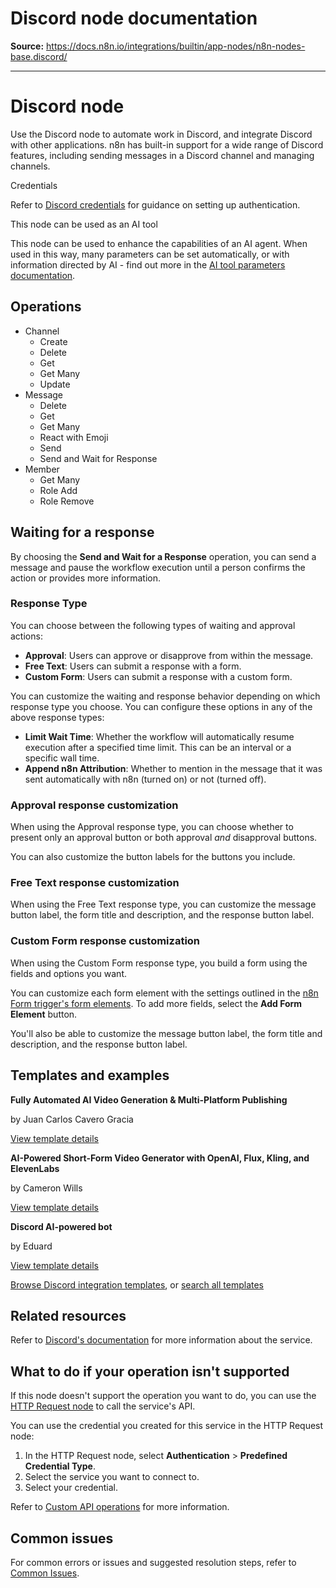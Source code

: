 # Discord node documentation

**Source:** https://docs.n8n.io/integrations/builtin/app-nodes/n8n-nodes-base.discord/

---

# Discord node

Use the Discord node to automate work in Discord, and integrate Discord with other applications. n8n has built-in support for a wide range of Discord features, including sending messages in a Discord channel and managing channels.

Credentials

Refer to [Discord credentials](../../credentials/discord/) for guidance on setting up authentication.

This node can be used as an AI tool

This node can be used to enhance the capabilities of an AI agent. When used in this way, many parameters can be set automatically, or with information directed by AI - find out more in the [AI tool parameters documentation](../../../../advanced-ai/examples/using-the-fromai-function/).

## Operations

- Channel
  - Create
  - Delete
  - Get
  - Get Many
  - Update
- Message
  - Delete
  - Get
  - Get Many
  - React with Emoji
  - Send
  - Send and Wait for Response
- Member
  - Get Many
  - Role Add
  - Role Remove

## Waiting for a response

By choosing the **Send and Wait for a Response** operation, you can send a message and pause the workflow execution until a person confirms the action or provides more information.

### Response Type

You can choose between the following types of waiting and approval actions:

- **Approval**: Users can approve or disapprove from within the message.
- **Free Text**: Users can submit a response with a form.
- **Custom Form**: Users can submit a response with a custom form.

You can customize the waiting and response behavior depending on which response type you choose. You can configure these options in any of the above response types:

- **Limit Wait Time**: Whether the workflow will automatically resume execution after a specified time limit. This can be an interval or a specific wall time.
- **Append n8n Attribution**: Whether to mention in the message that it was sent automatically with n8n (turned on) or not (turned off).

### Approval response customization

When using the Approval response type, you can choose whether to present only an approval button or both approval *and* disapproval buttons.

You can also customize the button labels for the buttons you include.

### Free Text response customization

When using the Free Text response type, you can customize the message button label, the form title and description, and the response button label.

### Custom Form response customization

When using the Custom Form response type, you build a form using the fields and options you want.

You can customize each form element with the settings outlined in the [n8n Form trigger's form elements](../../core-nodes/n8n-nodes-base.formtrigger/#form-elements). To add more fields, select the **Add Form Element** button.

You'll also be able to customize the message button label, the form title and description, and the response button label.

## Templates and examples

**Fully Automated AI Video Generation & Multi-Platform Publishing**

by Juan Carlos Cavero Gracia

[View template details](https://n8n.io/workflows/3442-fully-automated-ai-video-generation-and-multi-platform-publishing/)

**AI-Powered Short-Form Video Generator with OpenAI, Flux, Kling, and ElevenLabs**

by Cameron Wills

[View template details](https://n8n.io/workflows/3121-ai-powered-short-form-video-generator-with-openai-flux-kling-and-elevenlabs/)

**Discord AI-powered bot**

by Eduard

[View template details](https://n8n.io/workflows/1938-discord-ai-powered-bot/)

[Browse Discord integration templates](https://n8n.io/integrations/discord/), or [search all templates](https://n8n.io/workflows/)

## Related resources

Refer to [Discord's documentation](https://discord.com/developers/docs/intro) for more information about the service.

## What to do if your operation isn't supported

If this node doesn't support the operation you want to do, you can use the [HTTP Request node](../../core-nodes/n8n-nodes-base.httprequest/) to call the service's API.

You can use the credential you created for this service in the HTTP Request node:

1. In the HTTP Request node, select **Authentication** > **Predefined Credential Type**.
2. Select the service you want to connect to.
3. Select your credential.

Refer to [Custom API operations](../../../custom-operations/) for more information.

## Common issues

For common errors or issues and suggested resolution steps, refer to [Common Issues](common-issues/).
